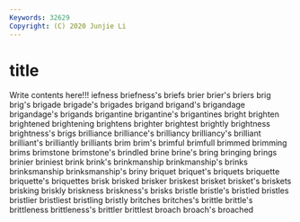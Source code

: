```yaml
---
Keywords: 32629
Copyright: (C) 2020 Junjie Li
---
```


# title

Write contents here!!!
iefness 
briefness's 
briefs 
brier 
brier's
briers 
brig 
brig's 
brigade 
brigade's 
brigades 
brigand 
brigand's 
brigandage 
brigandage's
brigands 
brigantine 
brigantine's 
brigantines 
bright 
brighten 
brightened 
brightening 
brightens 
brighter
brightest 
brightly 
brightness 
brightness's 
brigs 
brilliance 
brilliance's 
brilliancy 
brilliancy's 
brilliant
brilliant's 
brilliantly 
brilliants 
brim 
brim's 
brimful 
brimfull 
brimmed 
brimming 
brims
brimstone 
brimstone's 
brindled 
brine 
brine's 
bring 
bringing 
brings 
brinier 
briniest
brink 
brink's 
brinkmanship 
brinkmanship's 
brinks 
brinksmanship 
brinksmanship's 
briny 
briquet 
briquet's
briquets 
briquette 
briquette's 
briquettes 
brisk 
brisked 
brisker 
briskest 
brisket 
brisket's
briskets 
brisking 
briskly 
briskness 
briskness's 
brisks 
bristle 
bristle's 
bristled 
bristles
bristlier 
bristliest 
bristling 
bristly 
britches 
britches's 
brittle 
brittle's 
brittleness 
brittleness's
brittler 
brittlest 
broach 
broach's 
broached 
